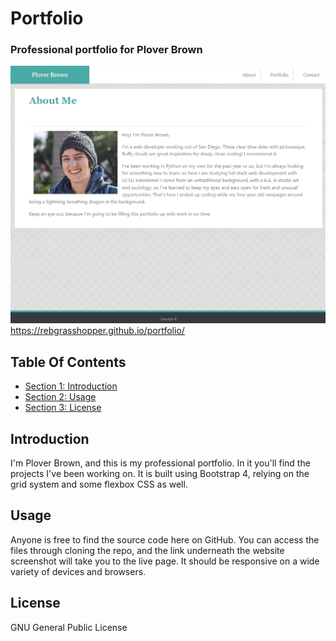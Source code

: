 # Portfolio #

### Professional portfolio for Plover Brown ###

![Screenshot of index.html](./assets/images/portfolio-index.png)
https://rebgrasshopper.github.io/portfolio/

## Table Of Contents ##

- [Section 1: Introduction](#introduction)
- [Section 2: Usage](#usage)
- [Section 3: License](#license)

## Introduction ##

I'm Plover Brown, and this is my professional portfolio. In it you'll find the projects I've been working on. It is built using Bootstrap 4, relying on the grid system and some flexbox CSS as well.

## Usage ##

Anyone is free to find the source code here on GitHub. You can access the files through cloning the repo, and the link underneath the website screenshot will take you to the live page. It should be responsive on a wide variety of devices and browsers.

## License ##

GNU General Public License